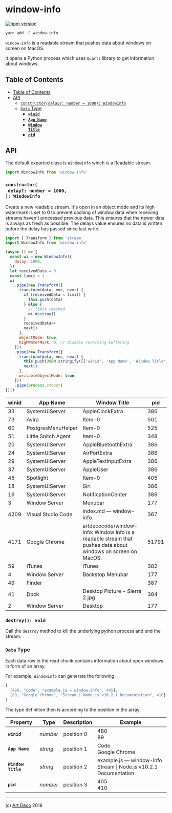 # window-info

[![npm version](https://badge.fury.io/js/window-info.svg)](https://npmjs.org/package/window-info)

```bash
yarn add -E window-info
```

`window-info` is a readable stream that pushes data about windows on screen on MacOS.

It opens a Python process which uses `Quartz` library to get information about windows.

## Table of Contents

- [Table of Contents](#table-of-contents)
- [API](#api)
  * [`constructor(delay?: number = 1000): WindowInfo`](#constructordelay-number--1000-windowinfo)
  * [`Data` Type](#data-type)
    * [<strong><code>winid</code></strong>](#winid)
    * [<strong><code>App Name</code></strong>](#app-name)
    * [<strong><code>Window Title</code></strong>](#window-title)
    * [<strong><code>pid</code></strong>](#pid)

## API

The default exported class is `WindowInfo` which is a Readable stream.

```js
import WindowInfo from 'window-info'
```

### `constructor(`<br/>&nbsp;&nbsp;`delay?: number = 1000,`<br/>`): WindowInfo`

Create a new readable stream. It's open in an object mode and its high watermark is set to 0 to prevent caching of window data when receiving streams haven't processed previous data. This ensures that the newer data is always as fresh as possible. The delays value ensures no data is written before the delay has passed since last write.

```javascript
import { Transform } from 'stream'
import WindowInfo from 'window-info'

(async () => {
  const wi = new WindowInfo({
    delay: 1000,
  })
  let receivedData = 0
  const limit = 1
  wi
    .pipe(new Transform({
      transform(data, enc, next) {
        if (receivedData < limit) {
          this.push(data)
        } else {
          // limit reached
          wi.destroy()
        }
        receivedData++
        next()
      },
      objectMode: true,
      highWaterMark: 0, // disable receiving buffering
    }))
    .pipe(new Transform({
      transform(data, enc, next) {
        this.push(JSON.stringify([['winid', 'App Name', 'Window Title', 'pid'], ...data]))
        next()
      },
      writableObjectMode: true,
    }))
    .pipe(process.stdout)
})()
```

| winid | App Name | Window Title | pid |
| ----- | -------- | ------------ | --- |
| 33 | SystemUIServer | AppleClockExtra | 386 |
| 73 | Avira | Item-0 | 501 |
| 60 | PostgresMenuHelper | Item-0 | 525 |
| 51 | Little Snitch Agent | Item-0 | 348 |
| 20 | SystemUIServer | AppleBluetoothExtra | 386 |
| 24 | SystemUIServer | AirPortExtra | 386 |
| 29 | SystemUIServer | AppleTextInputExtra | 386 |
| 37 | SystemUIServer | AppleUser | 386 |
| 45 | Spotlight | Item-0 | 405 |
| 18 | SystemUIServer | Siri | 386 |
| 16 | SystemUIServer | NotificationCenter | 386 |
| 3 | Window Server | Menubar | 177 |
| 4209 | Visual Studio Code | index.md — window-info | 367 |
| 4171 | Google Chrome | artdecocode/window-info: Window Info is a readable stream that pushes data about windows on screen on MacOS. | 51791 |
| 59 | iTunes | iTunes | 382 |
| 4 | Window Server | Backstop Menubar | 177 |
| 49 | Finder |  | 387 |
| 41 | Dock | Desktop Picture - Sierra 2.jpg | 384 |
| 2 | Window Server | Desktop | 177 |

### `destroy(): void`

Call the `destroy` method to kill the underlying python process and end the stream.

### `Data` Type

Each data row in the read chunk contains information about open windows in form of an array.

For example, `WindowInfo` can generate the following:

```js
[
  [480, "Code", "example.js — window-info", 405],
  [89, "Google Chrome", "Stream | Node.js v10.2.1 Documentation", 410]
]
```

The type definition then is according to the position in the array.

<table>
 <thead>
  <tr>
   <th>Property</th>
   <th>Type</th>
   <th>Description</th>
   <th>Example</th>
  </tr>
 </thead>
 <tbody>
   <tr>
  <td><a name="winid"><strong><code>winid</code></strong></a></td>
  <td><em>number</em></td>
  <td>position 0</td>
  <td>480<br/>89</td>
 </tr>
 <tr>
  <td><a name="app-name"><strong><code>App Name</code></strong></a></td>
  <td><em>string</em></td>
  <td>position 1</td>
  <td>Code<br/>Google Chrome</td>
 </tr>
 <tr>
  <td><a name="window-title"><strong><code>Window Title</code></strong></a></td>
  <td><em>string</em></td>
  <td>position 2</td>
  <td>example.js — window-info<br/>Stream | Node.js v10.2.1 Documentation</td>
 </tr>
 <tr>
  <td><a name="pid"><strong><code>pid</code></strong></a></td>
  <td><em>number</em></td>
  <td>position 3</td>
  <td>405<br>410</td>
 </tr>
 </tbody>
</table>


---

(c) [Art Deco][1] 2018

[1]: https://artdeco.bz
